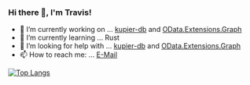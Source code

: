 ### Hi there 👋, I'm Travis!



<!--
**tsharp/tsharp** is a ✨ _special_ ✨ repository because its `README.md` (this file) appears on your GitHub profile.

Here are some ideas to get you started:

- 🔭 I’m currently working on ...
- 🌱 I’m currently learning ...
- 👯 I’m looking to collaborate on ...
- 🤔 I’m looking for help with ...
- 💬 Ask me about ...
- 📫 How to reach me: ...
- 😄 Pronouns: ...
- ⚡ Fun fact: ...

```text
Go           1 hr 46 mins    ████████████████████░░░░░   79.46 % 
YAML         27 mins         █████░░░░░░░░░░░░░░░░░░░░   20.52 % 
```
-->

- 🔭 I’m currently working on ... [kupier-db](https://github.com/tsharp/kupier-db) and [OData.Extensions.Graph](https://github.com/tsharp/OData.Extensions.Graph)
- 🌱 I’m currently learning ... Rust
- 🤔 I’m looking for help with ... [kupier-db](https://github.com/tsharp/kupier-db) and [OData.Extensions.Graph](https://github.com/tsharp/OData.Extensions.Graph)
- 📫 How to reach me: ... [E-Mail](mailto:tsharp@darkspace.dev)

[![Top Langs](https://github-readme-stats.vercel.app/api/top-langs/?username=tsharp&layout=compact)](https://github.com/tsharp/tsharp)

<!--START_SECTION:waka-->

<!--END_SECTION:waka-->
